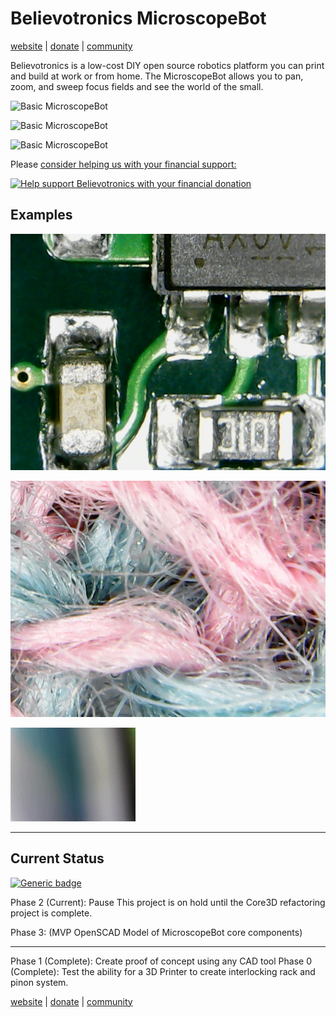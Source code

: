 # Believotronics MicroscopeBot
[website](http://believotron.com/believotronics) | [donate](https://www.patreon.com/Believotron) | [community](http://community.believotron.com/c/believotronics)

Believotronics is a low-cost DIY open source robotics platform you can print and build at work or from home. The MicroscopeBot allows you to pan, zoom, and sweep focus fields and see the world of the small.

![Basic MicroscopeBot](images/microscopebot_wide.jpg)

![Basic MicroscopeBot](images/microscopebot_close.jpg)

![Basic MicroscopeBot](images/microscope_toolhead.jpg)

Please [consider helping us with your financial support:](https://www.patreon.com/Believotron)

<a href="http://www.youtube.com/watch?feature=player_embedded&v=6cPdLHY97b4
" target="_blank"><img src="http://img.youtube.com/vi/6cPdLHY97b4/0.jpg"
alt="Help support Believotronics with your financial donation" /></a>

## Examples
![Basic MicroscopeBot](images/pcba_zoom.jpg)

![Basic MicroscopeBot](images/sweater_zoom.jpg)

![Basic MicroscopeBot](images/focus.gif)


----
## Current Status
[![Generic badge](https://img.shields.io/badge/OpenSCAD_Refactor-Phase_2-green.svg)](/Core3D/readme.md)

Phase 2 (Current): Pause
This project is on hold until the Core3D refactoring project is complete.

Phase 3: (MVP OpenSCAD Model of MicroscopeBot core components)

---
Phase 1 (Complete): Create proof of concept using any CAD tool
Phase 0 (Complete): Test the ability for a 3D Printer to create interlocking rack and pinon system.

[website](http://believotron.com/believotronics) | [donate](https://www.patreon.com/Believotron) | [community](http://community.believotron.com/c/believotronics)
